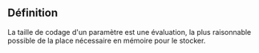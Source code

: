 ## Définition
La taille de codage d'un paramètre est une évaluation, la plus raisonnable possible de la place nécessaire en mémoire pour le stocker.